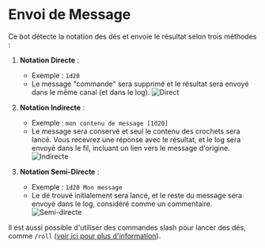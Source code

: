 # Envoi de Message

Ce bot détecte la notation des dés et envoie le résultat selon trois méthodes :

1. **Notation Directe** :
   - Exemple : `1d20`
   - Le message "commande" sera supprimé et le résultat sera envoyé dans le même canal (et dans le log).
   ![Direct](/assets/rolls/direct.gif)

2. **Notation Indirecte** :
   - Exemple : `mon contenu de message [1d20]`
   - Le message sera conservé et seul le contenu des crochets sera lancé. Vous recevrez une réponse avec le résultat, et le log sera envoyé dans le fil, incluant un lien vers le message d'origine.
   ![Indirecte](/assets/rolls/indirect.gif)

3. **Notation Semi-Directe** :
   - Exemple : `1d20 Mon message`
   - Le dé trouvé initialement sera lancé, et le reste du message sera envoyé dans le log, considéré comme un commentaire.
   ![Semi-directe](/assets/rolls/semi-direct.gif)


Il est aussi possible d'utiliser des commandes slash pour lancer des dés, comme `/roll` ([voir ici pour plus d'information](../usage/index.md)).
